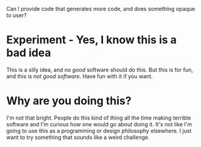 Can I provide code that generates more code, and does something opaque to user?

# Experiment - Yes, I know this is a bad idea

This is a silly idea, and no *good* software should do this. But this is for 
fun, and this is *not good software*. Have fun with it if you want.


# Why are you doing this? 

I'm not that bright. People do this kind of thing all the time making terrible
software and I'm curious how one would go about doing it. It's not like I'm 
going to use this as a programming or design philosophy elsewhere. I just want
to try something that sounds like a weird challenge. 
